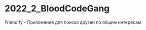 # 2022_2_BloodCodeGang
<!-- [![CMake](https://github.com/cpp-park-vk-education/2022_2_BloodCodeGang/actions/workflows/cmake.yml/badge.svg)](https://github.com/cpp-park-vk-education/2022_2_BloodCodeGang/actions/workflows/cmake.yml?event=push) -->
Friendify - Приложение для поиска друзей по общим интересам